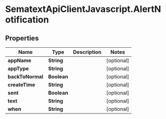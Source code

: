 # SematextApiClientJavascript.AlertNotification

## Properties
| Name             | Type        | Description | Notes      |
| ---------------- | ----------- | ----------- | ---------- |
| **appName**      | **String**  |             | [optional] |
| **appType**      | **String**  |             | [optional] |
| **backToNormal** | **Boolean** |             | [optional] |
| **createTime**   | **String**  |             | [optional] |
| **sent**         | **Boolean** |             | [optional] |
| **text**         | **String**  |             | [optional] |
| **when**         | **String**  |             | [optional] |
